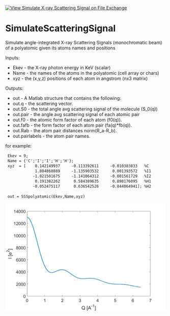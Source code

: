 [![View Simulate X-ray Scattering Signal on File Exchange](https://www.mathworks.com/matlabcentral/images/matlab-file-exchange.svg)](https://www.mathworks.com/matlabcentral/fileexchange/93415-simulate-x-ray-scattering-signal)
# SimulateScatteringSignal
Simulate angle-integrated X-ray Scattering Signals (monochromatic beam) of a polyatomic given its atoms names and positions 

Inputs:

  - Ekev   - the X-ray photon energy in KeV (scalar)
  - Name   - the names of the atoms in the polyatomic (cell array or chars)
  - xyz    - the (x,y,z) positions of each atom in angstrom (nx3 matrix)

 Outputs:

  - out            - A Matlab structure that contains the following:
  - out.q          - the scattering vector.
  - out.S0         - the total angle avg scattering signal of the molecule (S_0(q)) 
  - out.pair       - the angle avg scattering signal of each atomic pair
  - out.f0         - the atomic form factor of each atom (f0(q)).
  - out.fafb       - the form factor of each atom pair (fa(q)*fb(q)).
  - out.Rab        - the atom pair distances norm(R_a-R_b).
  - out.pairlabels - the atom pair names.

for example:
```
 Ekev = 9;
 Name = {'C';'I';'I';'H';'H'};
 xyz  = [    0.142149937     -0.113392611     -0.010383833   %C
             1.804868889     -1.135903532      0.001393572   %I1
            -1.821501675     -1.141064312     -0.001561729   %I2
             0.191382262      0.584389635      0.898176095   %H1
            -0.052475117      0.636542526     -0.844064941]; %H2         

 out = SSSpolyatomic(Ekev,Name,xyz)
```
  ![Fig1](https://github.com/adinatan/SimulateScatteringSignal/blob/master/sss.png)
